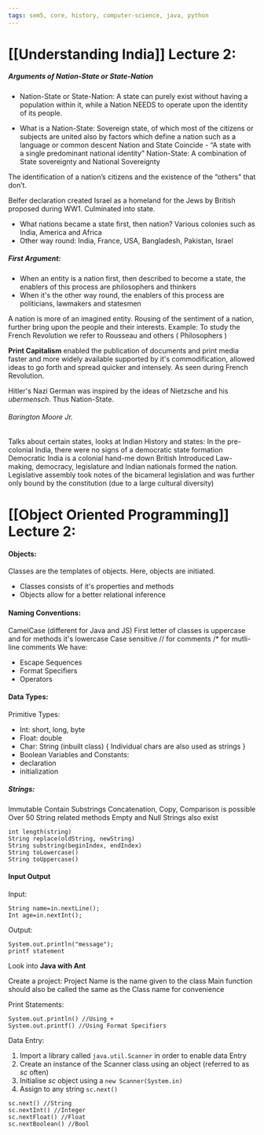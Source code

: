 ```yaml
---
tags: sem5, core, history, computer-science, java, python
---
```


# [[Understanding India]] Lecture 2:

##### Arguments of Nation-State or State-Nation

+ Nation-State or State-Nation:
	A state can purely exist without having a population within it, while a Nation NEEDS to operate upon the identity of its people.

+ What is a Nation-State:
	Sovereign state, of which most of the citizens or subjects are united also by factors which define a nation such as a language or common descent
	Nation and State Coincide - “A state with a single predominant national identity”
	Nation-State: A combination of State sovereignty and National Sovereignty 

The identification of a nation’s citizens and the existence of the “others” that don’t. 

Belfer declaration created Israel as a homeland for the Jews by British proposed during WW1. Culminated into state.

+ What nations became a state first, then nation?
	Various colonies such as India, America and Africa
+ Other way round:
	India, France, USA, Bangladesh, Pakistan, Israel

##### First Argument:
+ When an entity is a nation first, then described to become a state, the enablers of this process are philosophers and thinkers
+ When it's the other way round, the enablers of this process are politicians, lawmakers and statesmen

A nation is more of an imagined entity. Rousing of the sentiment of a nation, further bring upon the people and their interests.
Example: To study the French Revolution we refer to Rousseau and others ( Philosophers )

**Print Capitalism** enabled the publication of documents and print media faster and more widely available supported by it's commodification, allowed ideas to go forth and spread quicker and intensely. As seen during French Revolution.

Hitler's Nazi German was inspired by the ideas of Nietzsche and his _ubermensch_. Thus Nation-State.

###### Barington Moore Jr.
Talks about certain states, looks at Indian History and states:
	In the pre-colonial India, there were no signs of a democratic state formation
	Democratic India is a colonial hand-me down
	British Introduced Law-making, democracy, legislature and Indian nationals formed the nation.
	Legislative assembly took notes of the bicameral legislation and was further only bound by the constitution (due to a large cultural diversity)



# [[Object Oriented Programming]] Lecture 2:

#### Objects:
Classes are the templates of objects. Here, objects are initiated.
- Classes consists of it's properties and methods
- Objects allow for a better relational inference

#### Naming Conventions:
CamelCase (different for Java and JS)
First letter of classes is uppercase and for methods it's lowercase
Case sensitive
// for comments /* for mutli-line comments
We have:
- Escape Sequences
- Format Specifiers
- Operators

#### Data Types:
Primitive Types:
- Int: short, long, byte
- Float: double
- Char: String (inbuilt class) { Individual chars are also used as strings }
- Boolean
Variables and Constants:
- declaration
- initialization

##### Strings:
Immutable
Contain Substrings
Concatenation, Copy, Comparison is possible
Over 50 String related methods
Empty and Null Strings also exist

```
int length(string)
String replace(oldString, newString)
String substring(beginIndex, endIndex)
String toLowercase()
String toUppercase()
```

#### Input Output

Input:
```Scanner in - new Scanner(System.in);
String name=in.nextLine();
Int age=in.nextInt();
```
Output:
```
System.out.println("message");
printf statement
```

Look into __Java with Ant__

Create a project:
	Project Name is the name given to the class 
	Main function should also be called the same as the Class name for convenience

Print Statements:

```
System.out.println() //Using + 
System.out.printf() //Using Format Specifiers
```

Data Entry:
1. Import a library called `java.util.Scanner` in order to enable data Entry
2. Create an instance of the Scanner class using an object (referred to as _sc_ often)
3. Initialise _sc_ object using a `new Scanner(System.in)` 
4. Assign to any string `sc.next()`

```
sc.next() //String
sc.nextInt() //Integer
sc.nextFloat() //Float
sc.nextBoolean() //Bool
```

